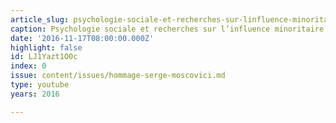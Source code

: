 ```yaml
---
article_slug: psychologie-sociale-et-recherches-sur-linfluence-minoritaire
caption: Psychologie sociale et recherches sur l’influence minoritaire
date: '2016-11-17T08:00:00.000Z'
highlight: false
id: LJ1Yazt1O0c
index: 0
issue: content/issues/hommage-serge-moscovici.md
type: youtube
years: 2016

---
```

